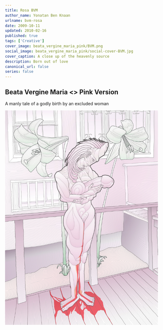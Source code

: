```yaml
---
title: Rosa BVM
author_name: Yonatan Ben Knaan
urlname: bvm-rosa
date: 2009-10-11
updated: 2010-02-16
published: true
tags: ['Creative']
cover_image: beata_vergine_maria_pink/BVM.png
social_image: beata_vergine_maria_pink/social-cover-BVM.jpg
cover_caption: A close up of the heavenly source
description: Born out of love
canonical_url: false
series: false
---
```


## Beata Vergine Maria <> Pink Version

A manly tale of a godly birth by an excluded woman  

![bvm](beata_vergine_maria_pink/BVM.jpg)













